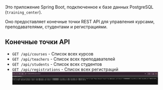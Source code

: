 Это приложение Spring Boot, подключенное к базе данных PostgreSQL (`training_center`).

Оно предоставляет конечные точки REST API для управления курсами, преподавателями, студентами и регистрациями.
## Конечные точки API
- `GET /api/courses` - Список всех курсов
- `GET /api/teachers` - Список всех преподавателей
- `GET /api/students` - Список всех студентов
- `GET /api/registrations` - Список всех регистраций
  ![API Response](screenshot.png)